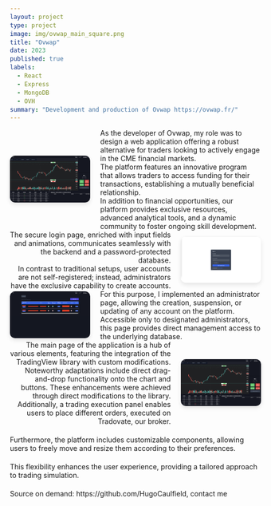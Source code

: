 ```yaml
---
layout: project
type: project
image: img/ovwap_main_square.png
title: "Ovwap"
date: 2023
published: true
labels:
  - React
  - Express
  - MongoDB
  - OVH
summary: "Development and production of Ovwap https://ovwap.fr/"
---
```


<div style="display: flex; align-items: center;">
  <div style="flex: 1; margin-right: 20px;">
    <img class="img-fluid" src="../img/ovwap_main.png" style="max-width: 100%; border-radius: 10px; box-shadow: 0 4px 8px rgba(0, 0, 0, 0.1);">
  </div>

  <div style="flex: 2; text-align: left;">
    <div>
      As the developer of Ovwap, my role was to design a web application offering a robust alternative for traders looking to actively engage in the CME financial markets.
    </div>
    <div>
      The platform features an innovative program that allows traders to access funding for their transactions, establishing a mutually beneficial relationship.
    </div>
    <div>
      In addition to financial opportunities, our platform provides exclusive resources, advanced analytical tools, and a dynamic community to foster ongoing skill development.
    </div>
  </div>
  
</div>

<div style="display: flex; align-items: center;">
  <div style="flex: 2; text-align: right;">
    <div>
      The secure login page, enriched with input fields and animations, communicates seamlessly with the backend and a password-protected database.
    </div>
    <div>
      In contrast to traditional setups, user accounts are not self-registered; instead, administrators have the exclusive capability to create accounts.
    </div>
  </div>
  

  <div style="flex: 1; margin-left: 20px;">
    <img src="../img/ovwap_register.png" alt="Ovwap Register" style="max-width: 100%; border-radius: 10px; box-shadow: 0 4px 8px rgba(0, 0, 0, 0.1);">
  </div>
</div>

<div style="display: flex; align-items: center;">
  <div style="flex: 1; margin-right: 20px;">
    <img src="../img/ovwap_admin.png" alt="Ovwap Admin" style="max-width: 100%; border-radius: 10px; box-shadow: 0 4px 8px rgba(0, 0, 0, 0.1);">
  </div>

  <div style="flex: 2; text-align: left;">
    <div>
      For this purpose, I implemented an administrator page, allowing the creation, suspension, or updating of any account on the platform.
    </div>
    <div>
      Accessible only to designated administrators, this page provides direct management access to the underlying database.
    </div>
  </div>
</div>

<div style="display: flex; align-items: center;">
  <div style="flex: 2; text-align: right;">
    <div>
      The main page of the application is a hub of various elements, featuring the integration of the TradingView library with custom modifications.
    </div>
    <div>
      Noteworthy adaptations include direct drag-and-drop functionality onto the chart and buttons. These enhancements were achieved through direct modifications to the library.
    </div>
    <div>
      Additionally, a trading execution panel enables users to place different orders, executed on Tradovate, our broker.
    </div>
  </div>

  <div style="flex: 1; margin-left: 20px;">
    <img src="../img/ovwap_main.png" alt="Ovwap Main" style="max-width: 100%; border-radius: 10px; box-shadow: 0 4px 8px rgba(0, 0, 0, 0.1);">
  </div>
</div>

<div style="text-align: left; margin-top: 20px; margin-bottom: 20px;">
  Furthermore, the platform includes customizable components, allowing users to freely move and resize them according to their preferences.
</div>

<div style="text-align: left; margin-bottom: 20px;">
  This flexibility enhances the user experience, providing a tailored approach to trading simulation.
</div>

<div style="text-align: left;">
  Source on demand: https://github.com/HugoCaulfield, contact me
</div>

